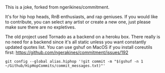 This is a joke, forked from ngerikines/commitment.

It's for hip hop heads, RnB enthusiasts, and rap geniuses. If you would like to contribute, you can select any artist or create a new one, just please make sure there are no expletives.

The old project used Tornado as a backend on a heroku box. There really is no need for a backend since it's all static unless you want constantly updated quotes list. You can use gshuf on MacOS if you install coreutils first: https://github.com/ngerakines/commitment/issues/192

```
git config --global alias.hiphop '!git commit -m "$(gshuf -n 1 ~/Github/HipHopCommits/commit_messages.txt)"'
```
